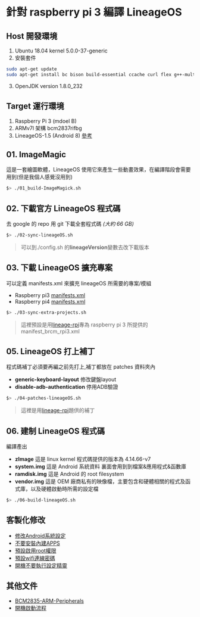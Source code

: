# 針對 raspberry pi 3 編譯 LineageOS

## Host 開發環境

1. Ubuntu 18.04 kernel 5.0.0-37-generic
2. 安裝套件

```bash
sudo apt-get update
sudo apt-get install bc bison build-essential ccache curl flex g++-multilib gcc-multilib git gnupg gperf lib32ncurses5-dev lib32readline-dev lib32z1-dev libesd0-dev liblz4-tool libncurses5-dev libsdl1.2-dev libssl-dev libwxgtk3.0-dev libxml2 libxml2-utils lzop pngcrush rsync schedtool squashfs-tools xsltproc zip zlib1g-dev python-mako imagemagick openjdk-8-jdk gcc-arm-linux-gnueabihf
```

3. OpenJDK version 1.8.0_232

## Target 運行環境

1. Raspberry Pi 3 (mdoel B)
2. ARMv7l 架構 bcm2837rifbg
3. LineageOS-1.5 (Android 8) [參考](https://konstakang.com/devices/rpi3/LineageOS15.1/)

## 01. ImageMagic

這是一套繪圖軟體，LineageOS 使用它來產生一些動畫效果，在編譯階段會需要用到(但是我個人感覺沒用到)

```bash
$> ./01_build-ImageMagick.sh
```

## 02. 下載官方 LineageOS 程式碼

去 google 的 repo 用 git 下載全套程式碼 _(大約 66 GB)_

```bash
$> ./02-sync-lineageOS.sh
```

> 可以到./config.sh 的**lineageVersion**變數去改下載版本

## 03. 下載 LineageOS 擴充專案

可以定義 manifests.xml 來擴充 lineageOS 所需要的專案/模組
* Raspberry pi3 [manifests.xml](https://github.com/lineage-rpi/android_local_manifest/blob/lineage-15.1/manifest_brcm_rpi3.xml)
* Raspberry pi4 [manifests.xml](https://github.com/csimmonds/a4rpi-local-manifest/blob/pie/default.xml)
```bash
$> ./03-sync-extra-projects.sh
```

> 這裡預設是用[lineage-rpi](https://github.com/lineage-rpi/android_local_manifest)專為 raspberry pi 3 所提供的 manifest_brcm_rpi3.xml

## 05. LineageOS 打上補丁

程式碼補丁必須要再編之前先打上,補丁都放在 patches 資料夾內

- **generic-keyboard-layout** 修改鍵盤layout 
- **disable-adb-authentication** 停用ADB驗證
```bash
$> ./04-patches-lineageOS.sh
```
> 這裡是用[lineage-rpi](https://github.com/lineage-rpi/android_local_manifest)題供的補丁

## 06. 建制 LineageOS 程式碼

編譯產出

- **zImage** 這是 linux kernel 程式碼提供的版本為 4.14.66-v7
- **system.img** 這是 Android 系統資料 裏面會用到到檔案&應用程式&函數庫
- **ramdisk.img** 這是 Android 的 root filesystem
- **vendor.img** 這是 OEM 廠商私有的映像檔，主要包含和硬體相關的程式及函式庫，以及硬體啟動時所需的設定檔

```bash
$> ./06-build-lineageOS.sh
```

## 客製化修改
- [修改Android系統設定](lesson/01-modify-android-property.md)
- [不要安裝內建APPS](lesson/02-dont_install_default_apps.md)
- [預設啟用root權限](lesson/03-default-enable-roots.md)
- [預設wifi連線密碼](lesson/04.default_wifi_setting.md)
- [開機不要執行設定精靈](lesson/05-disable-setupwizard.md) 

## 其他文件
- [BCM2835-ARM-Peripherals](documents\BCM2835-ARM-Peripherals.pdf)
- [開機啟動流程](documents/bootflow.md)
